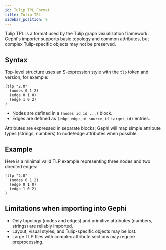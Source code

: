 ```yaml
---
id: Tulip_TPL_Format
title: Tulip TPL
sidebar_position: 9
---
```


Tulip TPL is a format used by the Tulip graph visualization framework. Gephi's importer supports basic topology and common attributes, but complex Tulip-specific objects may not be preserved.

## Syntax

Top-level structure uses an S-expression style with the `tlp` token and version, for example:

```
(tlp "2.0"
  (nodes 0 1 2)
  (edge 0 1 0)
  (edge 1 0 2)
)
```

- Nodes are defined in a `(nodes id id ...)` block.
- Edges are defined as `(edge edge_id source_id target_id)` entries.

Attributes are expressed in separate blocks; Gephi will map simple attribute types (strings, numbers) to node/edge attributes when possible.

## Example

Here is a minimal valid TLP example representing three nodes and two directed edges:

```
(tlp "2.0"
  (nodes 0 1 2)
  (edge 0 1 0)
  (edge 1 0 2)
)
```

## Limitations when importing into Gephi

- Only topology (nodes and edges) and primitive attributes (numbers, strings) are reliably imported.
- Layout, visual styles, and Tulip-specific objects may be lost.
- Large TLP files with complex attribute sections may require preprocessing.